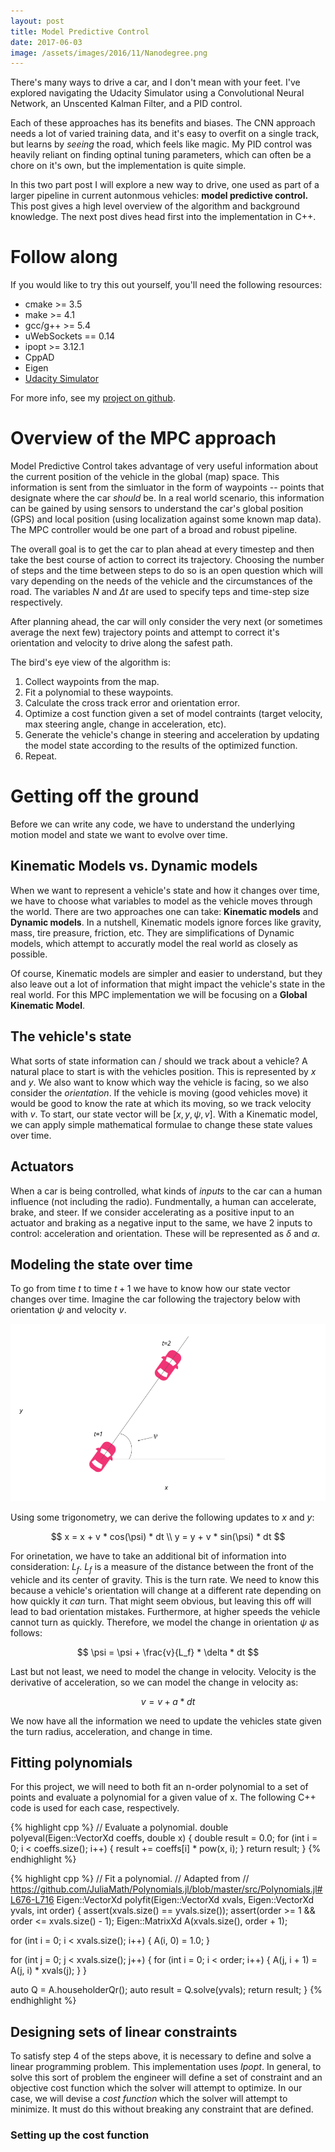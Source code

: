```yaml
---
layout: post
title: Model Predictive Control
date: 2017-06-03
image: /assets/images/2016/11/Nanodegree.png
---
```


There's many ways to drive a car, and I don't mean with your feet. I've explored navigating the Udacity Simulator using a Convolutional Neural Network, an Unscented Kalman Filter, and a PID control.

Each of these approaches has its benefits and biases. The CNN approach needs a lot of varied training data, and it's easy to overfit on a single track, but learns by *seeing* the road, which feels like magic. My PID control was heavily reliant on finding optinal tuning parameters, which can often be a chore on it's own, but the implementation is quite simple.

In this two part post I will explore a new way to drive, one used as part of a larger pipeline in current autonmous vehicles: **model predictive control.** This post gives a high level overview of the algorithm and background knowledge. The next post dives head first into the implementation in C++.

# Follow along
If you would like to try this out yourself, you'll need the following resources:

* cmake >= 3.5
* make >= 4.1
* gcc/g++ >= 5.4
* uWebSockets == 0.14
* ipopt >= 3.12.1
* CppAD
* Eigen
* [Udacity Simulator](https://github.com/udacity/self-driving-car-sim/releases)

For more info, see my [project on github](https://github.com/aaronleesmith/CarND-MPC-Project).

# Overview of the MPC approach
Model Predictive Control takes advantage of very useful information about the current position of the vehicle in the global (map) space. This information is sent from the simluator in the form of waypoints -- points that designate where the car *should* be. In a real world scenario, this information can be gained by using sensors to understand the car's global position (GPS) and local position (using localization against some known map data). The MPC controller would be one part of a broad and robust pipeline.

The overall goal is to get the car to plan ahead at every timestep and then take the best course of action to correct its trajectory. Choosing the number of steps and the time between steps to do so is an open question which will vary depending on the needs of the vehicle and the circumstances of the road. The variables $N$ and $\Delta t$ are used to specify teps and time-step size respectively.

After planning ahead, the car will only consider the very next (or sometimes average the next few) trajectory points and attempt to correct it's orientation and velocity to drive along the safest path. 

The bird's eye view of the algorithm is:

1. Collect waypoints from the map.
2. Fit a polynomial to these waypoints.
3. Calculate the cross track error and orientation error.
4. Optimize a cost function given a set of model contraints (target velocity, max steering angle, change in acceleration, etc).
5. Generate the vehicle's change in steering and acceleration by updating the model state according to the results of the optimized function.
6. Repeat.

# Getting off the ground

Before we can write any code, we have to understand the underlying motion model and state we want to evolve over time.

## Kinematic Models vs. Dynamic models

When we want to represent a vehicle's state and how it changes over time, we have to choose what variables to model as the vehicle moves through the world. There are two approaches one can take: **Kinematic models** and **Dynamic models**. In a nutshell, Kinematic models ignore forces like gravity, mass, tire preasure, friction, etc. They are simplifications of Dynamic models, which attempt to accuratly model the real world as closely as possible.

Of course, Kinematic models are simpler and easier to understand, but they also leave out a lot of information that might impact the vehicle's state in the real world. For this MPC implementation we will be focusing on a **Global Kinematic Model**.

## The vehicle's state
What sorts of state information can / should we track about a vehicle? A natural place to start is with the vehicles position. This is represented by $x$ and $y$. We also want to know which way the vehicle is facing, so we also consider the *orientation*. If the vehicle is moving (good vehicles move) it would be good to know the rate at which its moving, so we track velocity with $v$. To start, our state vector will be $[x, y, \psi, v]$. With a Kinematic model, we can apply simple mathematical formulae to change these state values over time.

## Actuators
When a car is being controlled, what kinds of *inputs* to the car can a human influence (not including the radio). Fundmentally, a human can accelerate, brake, and steer. If we consider accelerating as a positive input to an actuator and braking as a negative input to the same, we have 2 inputs to control: acceleration and orientation. These will be represented as $\delta$ and $\alpha$.

## Modeling the state over time
To go from time $t$ to time $t+1$ we have to know how our state vector changes over time. Imagine the car following the trajectory below with orientation $\psi$ and velocity $v$.

![Modeling the state over time. Image copyright Udacity.](/assets/article_images/2017-06-03-model-predictive-control/building-a-model.png)

Using some trigonometry, we can derive the following updates to $x$ and $y$:

$$
x = x + v * cos(\psi) * dt \\
y = y + v * sin(\psi) * dt
$$

For orinetation, we have to take an additional bit of information into consideration: $L_f$. $L_f$ is a measure of the distance between the front of the vehicle and its center of gravity. This is the turn rate. We need to know this because a vehicle's orientation will change at a different rate depending on how quickly it *can* turn. That might seem obvious, but leaving this off will lead to bad orientation mistakes. Furthermore, at higher speeds the vehicle cannot turn as quickly. Therefore, we model the change in orientation $\psi$ as follows:

$$
\psi = \psi + \frac{v}{L_f} * \delta * dt
$$

Last but not least, we need to model the change in velocity. Velocity is the derivative of acceleration, so we can model the change in velocity as:

$$
v = v + a * dt
$$

We now have all the information we need to update the vehicles state given the turn radius, acceleration, and change in time.

## Fitting polynomials
For this project, we will need to both fit an n-order polynomial to a set of points and evaluate a polynomial for a given value of x. The following C++ code is used for each case, respectively.

{% highlight cpp %}
// Evaluate a polynomial.
double polyeval(Eigen::VectorXd coeffs, double x) {
    double result = 0.0;
    for (int i = 0; i < coeffs.size(); i++) {
        result += coeffs[i] * pow(x, i);
    }
    return result;
}
{% endhighlight %}

{% highlight cpp %}
// Fit a polynomial.
// Adapted from
// https://github.com/JuliaMath/Polynomials.jl/blob/master/src/Polynomials.jl#L676-L716
Eigen::VectorXd polyfit(Eigen::VectorXd xvals, Eigen::VectorXd yvals,
                        int order) {
  assert(xvals.size() == yvals.size());
  assert(order >= 1 && order <= xvals.size() - 1);
  Eigen::MatrixXd A(xvals.size(), order + 1);

  for (int i = 0; i < xvals.size(); i++) {
    A(i, 0) = 1.0;
  }

  for (int j = 0; j < xvals.size(); j++) {
    for (int i = 0; i < order; i++) {
      A(j, i + 1) = A(j, i) * xvals(j);
    }
  }

  auto Q = A.householderQr();
  auto result = Q.solve(yvals);
  return result;
}
{% endhighlight %}

## Designing sets of linear constraints
To satisfy step 4 of the steps above, it is necessary to define and solve a linear programming problem. This implementation uses *Ipopt*. In general, to solve this sort of problem the engineer will define a set of constraint and an objective cost function which the solver will attempt to optimize. In our case, we will devise a *cost function* which the solver will attempt to minimize. It must do this without breaking any constraint that are defined.

### Setting up the cost function
